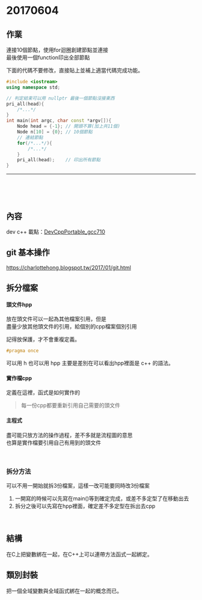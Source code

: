20170604
===

## 作業
連接10個節點，使用for迴圈創建節點並連接  
最後使用一個function印出全部節點

下面的代碼不要修改，直接貼上並補上適當代碼完成功能。

```cpp
#include <iostream>
using namespace std;

// 判定結束可以用 nullptr 最後一個節點沒接東西
pri_all(head){
    /*...*/
}
int main(int argc, char const *argv[]){
    Node head = {-1}; // 開頭不算(加上共11個)
    Node n[10] = {0}; // 10個節點
    // 連結節點
    for(/*...*/){
        /*...*/  
    }
    pri_all(head);    // 印出所有節點
}
```

---

</br></br></br>

## 內容

dev c++ 載點：[DevCppPortable_gcc710](https://mega.nz/#!AgMVGbrB!_0HtH6t5V-7BFsYyz7_DCcLfZuiELKMhP7lHNeoFBKg)

## git 基本操作
https://charlottehong.blogspot.tw/2017/01/git.html

## 拆分檔案
#### 頭文件hpp
放在頭文件可以一起為其他檔案引用，但是  
盡量少放其他頭文件的引用，給個別的cpp檔案個別引用

記得放保護，才不會重複定義。

```cpp
#pragma once
```

可以用 h 也可以用 hpp 主要是差別在可以看出hpp裡面是 c++ 的語法。

#### 實作檔cpp
定義在這裡，函式是如何實作的

> 每一份cpp都要重新引用自己需要的頭文件

#### 主程式
盡可能只放方法的操作過程，差不多就是流程圖的意思  
也算是實作檔要引用自己有用到的頭文件

</br>

### 拆分方法
可以不用一開始就拆3份檔案，這樣一改可能要同時改3份檔案

1. 一開寫的時候可以先寫在main()等到確定完成，或差不多定型了在移動出去  
2. 拆分之後可以先寫在hpp裡面，確定差不多定型在拆出去cpp

</br>

## 結構
在C上把變數綁在一起，在C++上可以連帶方法函式一起綁定。

## 類別封裝
把一個全域變數與全域函式綁在一起的概念而已。









